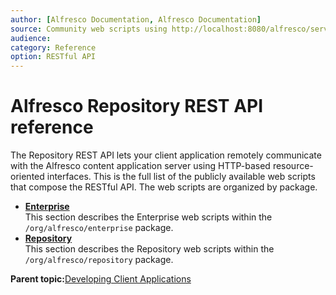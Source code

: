 ```yaml
---
author: [Alfresco Documentation, Alfresco Documentation]
source: Community web scripts using http://localhost:8080/alfresco/service/index
audience: 
category: Reference
option: RESTful API
---
```


# Alfresco Repository REST API reference

The Repository REST API lets your client application remotely communicate with the Alfresco content application server using HTTP-based resource-oriented interfaces. This is the full list of the publicly available web scripts that compose the RESTful API. The web scripts are organized by package.

-   **[Enterprise](../references/RESTful-Enterprise.md)**  
 This section describes the Enterprise web scripts within the `/org/alfresco/enterprise` package.
-   **[Repository](../references/RESTful-Repository.md)**  
 This section describes the Repository web scripts within the `/org/alfresco/repository` package.

**Parent topic:**[Developing Client Applications](../concepts/dev-client-applications.md)

